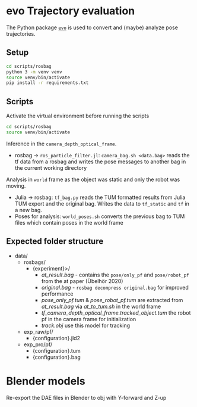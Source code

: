 # evo Trajectory evaluation
The Python package [`evo`](https://github.com/MichaelGrupp/evo/wiki) is used to convert and (maybe) analyze pose trajectories.

## Setup
```sh
cd scripts/rosbag
python 3 -m venv venv
source venv/bin/activate
pip install -r requirements.txt
```

## Scripts
Activate the virtual environment before running the scripts
```sh
cd scripts/rosbag
source venv/bin/activate
```

Inference in the `camera_depth_optical_frame`.
* rosbag -> `ros_particle_filter.jl`: `camera_bag.sh <data.bag>` reads the tf data from a rosbag and writes the pose messages to another bag in the current working directory

Analysis in `world` frame as the object was static and only the robot was moving.
* Julia -> rosbag: `tf_bag.py` reads the TUM formatted results from Julia TUM export and the original bag.
  Writes the data to `tf_static` and `tf` in a new bag.
* Poses for analysis: `world_poses.sh` converts the previous bag to TUM files which contain poses in the world frame

## Expected folder structure
* data/
  * rosbags/
    * {experiment}>/
      * *at_result.bag* - contains the `pose/only_pf` and `pose/robot_pf` from the at paper (Übelhör 2020)
      * *original.bag* - `rosbag decompress original.bag` for improved performance
      * *pose_only_pf.tum* & *pose_robot_pf.tum* are extracted from *at_result.bag* via *at_to_tum.sh* in the world frame
      * *tf_camera_depth_optical_frame.tracked_object.tum* the robot pf in the camera frame for initialization
      * *track.obj* use this model for tracking
  * exp_raw/pf/
    * {configuration}.jld2
  * exp_pro/pf/
    * {configuration}.tum
    * {configuration}.bag

# Blender models
Re-export the DAE files in Blender to obj with Y-forward and Z-up
